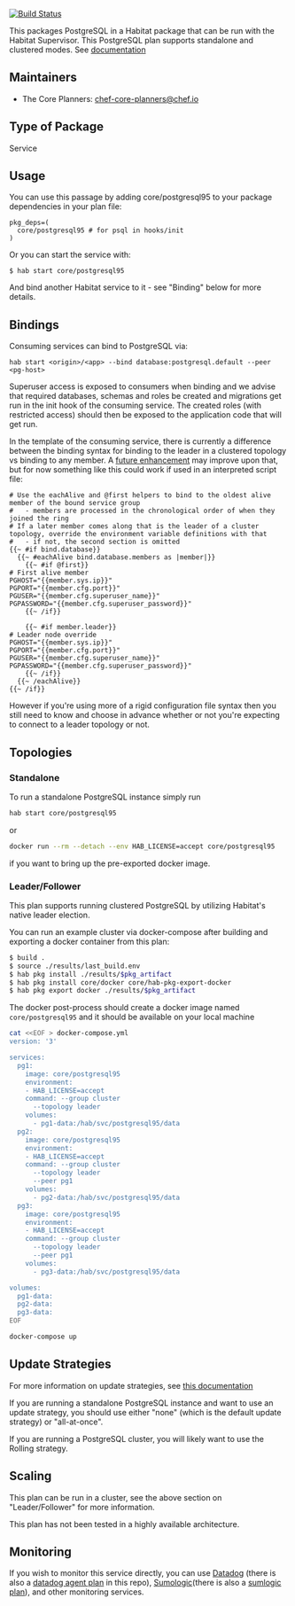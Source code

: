 [![Build Status](https://dev.azure.com/chefcorp-partnerengineering/Chef%20Base%20Plans/_apis/build/status/chef-base-plans.postgresql?branchName=master)](https://dev.azure.com/chefcorp-partnerengineering/Chef%20Base%20Plans/_build/latest?definitionId=249&branchName=master)

This packages PostgreSQL in a Habitat package that can be run with the Habitat Supervisor.  This PostgreSQL plan supports standalone and clustered modes.  See [documentation](https://www.postgresql.org/docs/)

## Maintainers

* The Core Planners: <chef-core-planners@chef.io>

## Type of Package

Service

## Usage

You can use this passage by adding core/postgresql95 to your package dependencies in your plan file:

```
pkg_deps=(
  core/postgresql95 # for psql in hooks/init
)
```

Or you can start the service with:

```
$ hab start core/postgresql95
```

And bind another Habitat service to it - see "Binding" below for more details.

## Bindings

Consuming services can bind to PostgreSQL via:

```
hab start <origin>/<app> --bind database:postgresql.default --peer <pg-host>
```

Superuser access is exposed to consumers when binding and we advise that required databases, schemas and roles be created and migrations get run in the init hook of the consuming service. The created roles (with restricted access) should then be exposed to the application code that will get run.

In the template of the consuming service, there is currently a difference between the binding syntax for binding to the leader in a clustered topology vs binding to any member.  A [future enhancement](https://github.com/habitat-sh/habitat/issues/4127) may improve upon that, but for now something like this could work if used in an interpreted script file:

```
# Use the eachAlive and @first helpers to bind to the oldest alive member of the bound service group
#   - members are processed in the chronological order of when they joined the ring
# If a later member comes along that is the leader of a cluster topology, override the environment variable definitions with that
#   - if not, the second section is omitted
{{~ #if bind.database}}
  {{~ #eachAlive bind.database.members as |member|}}
    {{~ #if @first}}
# First alive member
PGHOST="{{member.sys.ip}}"
PGPORT="{{member.cfg.port}}"
PGUSER="{{member.cfg.superuser_name}}"
PGPASSWORD="{{member.cfg.superuser_password}}"
    {{~ /if}}

    {{~ #if member.leader}}
# Leader node override
PGHOST="{{member.sys.ip}}"
PGPORT="{{member.cfg.port}}"
PGUSER="{{member.cfg.superuser_name}}"
PGPASSWORD="{{member.cfg.superuser_password}}"
    {{~ /if}}
  {{~ /eachAlive}}
{{~ /if}}
```

However if you're using more of a rigid configuration file syntax then you still need to know and choose in advance whether or not you're expecting to connect to a leader topology or not.

## Topologies

### Standalone

To run a standalone PostgreSQL instance simply run

```bash
hab start core/postgresql95
```

or

```bash
docker run --rm --detach --env HAB_LICENSE=accept core/postgresql95
```

if you want to bring up the pre-exported docker image.

### Leader/Follower

This plan supports running clustered PostgreSQL by utilizing Habitat's native leader election.

You can run an example cluster via docker-compose after building and exporting a docker container from this plan:

```bash
$ build .
$ source ./results/last_build.env
$ hab pkg install ./results/$pkg_artifact
$ hab pkg install core/docker core/hab-pkg-export-docker
$ hab pkg export docker ./results/$pkg_artifact
```

The docker post-process should create a docker image named `core/postgresql95` and it should be available on your local machine

```bash
cat <<EOF > docker-compose.yml
version: '3'

services:
  pg1:
    image: core/postgresql95
    environment:
    - HAB_LICENSE=accept
    command: --group cluster
      --topology leader
    volumes:
      - pg1-data:/hab/svc/postgresql95/data
  pg2:
    image: core/postgresql95
    environment:
    - HAB_LICENSE=accept
    command: --group cluster
      --topology leader
      --peer pg1
    volumes:
      - pg2-data:/hab/svc/postgresql95/data
  pg3:
    image: core/postgresql95
    environment:
    - HAB_LICENSE=accept
    command: --group cluster
      --topology leader
      --peer pg1
    volumes:
      - pg3-data:/hab/svc/postgresql95/data

volumes:
  pg1-data:
  pg2-data:
  pg3-data:
EOF

docker-compose up
```

## Update Strategies

For more information on update strategies, see [this documentation](https://www.habitat.sh/docs/using-habitat/#update-strategy)

If you are running a standalone PostgreSQL instance and want to use an update strategy, you should use either "none" (which is the default update strategy) or "all-at-once".

If you are running a PostgreSQL cluster, you will likely want to use the Rolling strategy.

## Scaling

This plan can be run in a cluster, see the above section on "Leader/Follower" for more information.

This plan has not been tested in a highly available architecture.

## Monitoring

If you wish to monitor this service directly, you can use [Datadog](https://www.datadoghq.com/) (there is also a [datadog agent plan](./dd-agent) in this repo), [Sumologic](https://www.sumologic.com/)(there is also a [sumlogic plan](./sumologic)), and other monitoring services.
